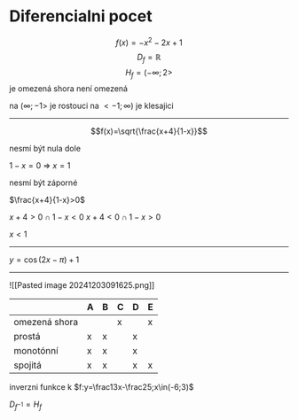 # Diferencialni pocet

$$f(x)=-x^2-2x+1$$
$$D_f=\mathbb{R}$$
$$H_f=(-\infty;2>$$
je omezená shora
není omezená

na $(\infty;-1>$ je rostouci
na $<-1;\infty)$ je klesajici

---

$$f(x)=\sqrt{\frac{x+4}{1-x}}$$

nesmí být nula dole

$1-x=0$ => $x=1$

nesmí být záporné

$\frac{x+4}{1-x}>0$

$x+4>0\cap1-x<0$
$x+4<0\cap1-x>0$

$x<1$

---

$y=\cos(2x-\pi)+1$

---


![[Pasted image 20241203091625.png]]

|               | A   | B   | C   | D   | E   |
| ------------- | --- | --- | --- | --- | --- |
| omezená shora |     |     | x   |     | x   |
| prostá        | x   | x   |     | x   |     |
| monotónní     | x   | x   |     | x   |     |
| spojitá       | x   | x   |     | x   | x   |

inverzni funkce k 
$f:y=\frac13x-\frac25;x\in(-6;3)$

$D_{f^{-1}}=H_f$

